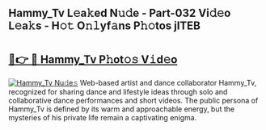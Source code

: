 ## Hammy_Tv L𝚎a𝚔ed N𝚞𝚍e - Part-032 Vi𝚍𝚎o L𝚎a𝚔s - H𝚘𝚝 O𝚗𝚕yf𝚊ns P𝚑𝚘tos jITEB

# <h2><a href="http://kfafkh.oniu.top/?m=Hammy_Tv">🔗👉 🔴 Hammy_Tv P𝚑ot𝚘𝚜 V𝚒d𝚎o</a></h2>

[![Hammy_Tv Nu𝚍e𝚜](https://i.imgur.com/0qMVB7G.gif)](http://kfafkh.oniu.top/?m=Hammy_Tv)
Web-based artist and dance collaborator Hammy_Tv, recognized for sharing dance and lifestyle ideas through solo and collaborative dance performances and short videos. The public persona of Hammy_Tv is defined by its warm and approachable energy, but the mysteries of his private life remain a captivating enigma.  
